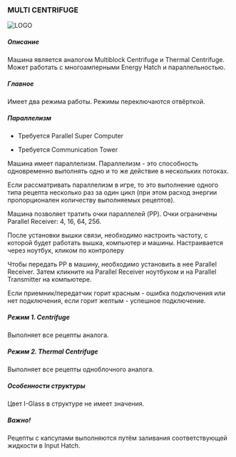 ### MULTI CENTRIFUGE

![LOGO](https://gtimpact.space/media/gregtech/ParCentrifuge.png)

##### Описание

Машина является аналогом Multiblock Centrifuge и Thermal Centrifuge. Может работать с многоамперными Energy Hatch и параллельностью.

##### Главное

Имеет два режима работы. Режимы переключаются отвёрткой. 

##### Параллелизм

- Требуется Parallel Super Computer


- Требуется Communication Tower


Машина имеет параллелизм. Параллелизм - это способность одновременно выполнять одно и то же действие в нескольких потоках.


Если рассматривать параллелизм в игре, то это выполнение одного типа рецепта несколько раз за один цикл (при этом расход энергии пропорционален количеству выполняемых рецептов).

Машина позволяет тратить очки параллелей (PP). Очки ограничены Parallel Receiver: 4, 16, 64, 256.


После установки вышки связи, необходимо настроить частоту, с которой будет работать вышка, компьютер и машины. Настраивается через ноутбук, кликом по контролеру

Чтобы передать PP в машину, необходимо установить в нее Parallel Receiver. Затем кликните на Parallel Receiver ноутбуком и на Parallel Transmitter на компьютере.


Если приемник/передатчик горит красным - ошибка подключения или нет подключения, если горит желтым - успешное подключение.

##### Режим 1. Centrifuge

Выполняет все рецепты аналога.

##### Режим 2. Thermal Centrifuge

Выполняет все рецепты одноблочного аналога.

##### Особенности структуры

Цвет I-Glass в структуре не имеет значения. 

##### Важно!

Рецепты с капсулами выполняются путём заливания соответствующей жидкости в Input Hatch.

